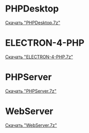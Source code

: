 # PHPDesktop
[Скачать "PHPDesktop.7z"](https://cloud.mail.ru/public/T7Pd/RyaWyN3ko)

# ELECTRON-4-PHP
[Скачать "ELECTRON-4-PHP.7z"](https://cloud.mail.ru/public/aesz/p716C9rWd)

# PHPServer
[Скачать "PHPServer.7z"](https://cloud.mail.ru/public/5UyH/ZV5dEwe6X)

# WebServer
[Скачать "WebServer.7z"](https://cloud.mail.ru/public/MBVj/PfCG7Kquh)
